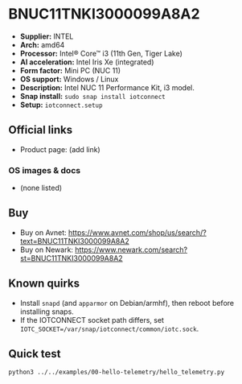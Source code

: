 # BNUC11TNKI3000099A8A2

- **Supplier:** INTEL
- **Arch:** amd64
- **Processor:** Intel® Core™ i3 (11th Gen, Tiger Lake)
- **AI acceleration:** Intel Iris Xe (integrated)
- **Form factor:** Mini PC (NUC 11)
- **OS support:** Windows / Linux
- **Description:** Intel NUC 11 Performance Kit, i3 model.
- **Snap install:** `sudo snap install iotconnect`
- **Setup:** `iotconnect.setup`

## Official links
- Product page: (add link)

### OS images & docs
- (none listed)

## Buy
- Buy on Avnet: https://www.avnet.com/shop/us/search/?text=BNUC11TNKI3000099A8A2
- Buy on Newark: https://www.newark.com/search?st=BNUC11TNKI3000099A8A2

## Known quirks
- Install `snapd` (and `apparmor` on Debian/armhf), then reboot before installing snaps.
- If the IOTCONNECT socket path differs, set `IOTC_SOCKET=/var/snap/iotconnect/common/iotc.sock`.

## Quick test
```bash
python3 ../../examples/00-hello-telemetry/hello_telemetry.py
```
